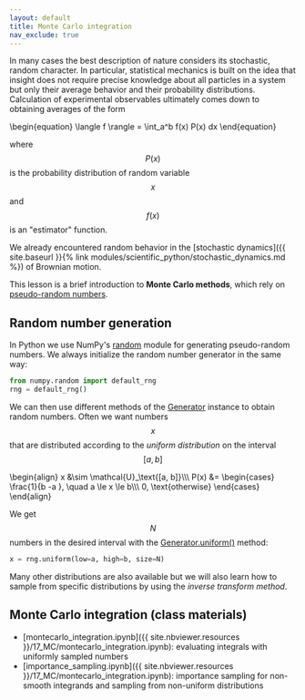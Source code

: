 ```yaml
---
layout: default
title: Monte Carlo integration
nav_exclude: true
---
```


In many cases the best description of nature considers its stochastic,
random character. In particular, statistical mechanics is built on the
idea that insight does not require precise knowledge about all
particles in a system but only their average behavior and their
probability distributions. Calculation of experimental observables
ultimately comes down to obtaining averages of the form

\begin{equation}
\langle f \rangle = \int_a^b f(x) P(x) dx
\end{equation}

where $$P(x)$$ is the probability distribution of random variable $$x$$
and $$f(x)$$ is an "estimator" function.

We already encountered random behavior in the [stochastic
dynamics]({{ site.baseurl }}{% link
modules/scientific_python/stochastic_dynamics.md %}) of Brownian
motion.

This lesson is a brief introduction to **Monte Carlo methods**, which
rely on [pseudo-random
numbers](https://en.wikipedia.org/wiki/Pseudorandom_number_generator).

## Random number generation

In Python we use NumPy's
[random](https://numpy.org/doc/stable/reference/random/index.html)
module for generating pseudo-random numbers. We always initialize the
random number generator in the same way:
```python
from numpy.random import default_rng
rng = default_rng()
```

We can then use different methods of the
[Generator](https://numpy.org/doc/stable/reference/random/generator.html)
instance to obtain random numbers. Often we want numbers $$x$$ that
are distributed according to the *uniform distribution* on the
interval $$[a, b]$$

\begin{align}
x &\sim \mathcal{U}_\text{[a, b]}\\\\\\
P(x) &= \begin{cases}
   \frac{1}{b -a }, \quad a \le x \le b\\\\\\
   0, \text{otherwise}
   \end{cases}
\end{align}

We get $$N$$ numbers in the desired interval with the
[Generator.uniform()](https://numpy.org/doc/stable/reference/random/generated/numpy.random.Generator.uniform.html#numpy.random.Generator.uniform)
method:

```python
x = rng.uniform(low=a, high=b, size=N)
```

Many other distributions are also available but we will also learn how
to sample from specific distributions by using the *inverse transform
method*.

## Monte Carlo integration (class materials)

* [montecarlo_integration.ipynb]({{ site.nbviewer.resources
  }}/17_MC/montecarlo_integration.ipynb): evaluating integrals with
  uniformly sampled numbers
* [importance_sampling.ipynb]({{ site.nbviewer.resources
  }}/17_MC/montecarlo_integration.ipynb): importance sampling for
  non-smooth integrands and sampling from non-uniform distributions
  
  
